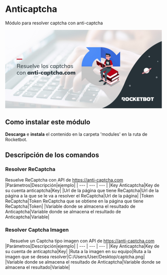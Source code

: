 # Anticaptcha
  
Módulo para resolver captcha con anti-captcha 


  
![banner](imgs/Banner_Anticaptcha.png)
## Como instalar este módulo
  
__Descarga__ e __instala__ el contenido en la carpeta 'modules' en la ruta de Rocketbot.  



## Descripción de los comandos

### Resolver ReCaptcha
  
Resuelve ReCaptcha con API de https://anti-captcha.com
|Parámetros|Descripción|ejemplo|
| --- | --- | --- |
|Key Anticaptcha|Key de su cuenta anticaptcha|Key|
|Url de la página que tiene ReCaptcha|Url de la página a la que se le va a resolver el ReCaptcha|Url de la página|
|Token ReCaptcha|Token ReCaptcha que se obtiene en la página que tiene ReCaptcha|Token|
|Variable donde se almacena el resultado de Anticaptcha|Variable donde se almacena el resultado de Anticaptcha|Variable|

### Resolver Captcha Imagen
 
 
Resuelve un Captcha tipo imagen con API de https://anti-captcha.com
|Parámetros|Descripción|ejemplo|
| --- | --- | --- |
|Key Anticaptcha|Key de su cuenta de anticaptcha|Key|
|Ruta a la imagen en su equipo|Ruta a la imagen que se desea resolver|C:/Users/User/Desktop/captcha.png|
|Variable donde se almacena el resultado de Anticaptcha|Variable donde se almacena el resultado|Variable|
